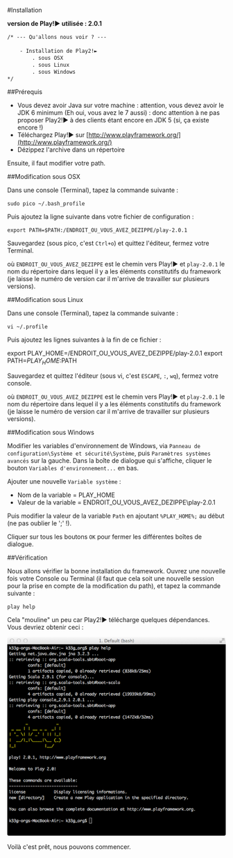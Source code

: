 #Installation

**version de Play!► utilisée : 2.0.1**

	/* --- Qu'allons nous voir ? ---
		
		- Installation de Play2!►
			. sous OSX
			. sous Linux
			. sous Windows
	*/

##Prérequis

- Vous devez avoir Java sur votre machine : attention, vous devez avoir le JDK 6 minimum (Eh oui, vous avez le 7 aussi) : donc attention à ne pas proposer Play2!► à des clients étant encore en JDK 5 (si, ça existe encore !)
- Téléchargez Play!► sur [http://www.playframework.org/](http://www.playframework.org/)
- Dézippez l'archive dans un répertoire

Ensuite, il faut modifier votre path.

##Modification sous OSX

Dans une console (Terminal), tapez la commande suivante : 

	sudo pico ~/.bash_profile

Puis ajoutez la ligne suivante dans votre fichier de configuration : 

	export PATH=$PATH:/ENDROIT_OU_VOUS_AVEZ_DEZIPPE/play-2.0.1

Sauvegardez (sous pico, c'est `Ctrl+o`) et quittez l'éditeur, fermez votre Terminal.

où `ENDROIT_OU_VOUS_AVEZ_DEZIPPE` est le chemin vers Play!► et `play-2.0.1` le nom du répertoire dans lequel il y a les éléments constitutifs du framework (je laisse le numéro de version car il m'arrive de travailler sur plusieurs versions).

##Modification sous Linux

Dans une console (Terminal), tapez la commande suivante : 

	vi ~/.profile

Puis ajoutez les lignes suivantes à la fin de ce fichier : 

  export PLAY_HOME=/ENDROIT_OU_VOUS_AVEZ_DEZIPPE/play-2.0.1
	export PATH=$PLAY_HOME:$PATH

Sauvegardez et quittez l'éditeur (sous vi, c'est `ESCAPE`, `:`, `wq`), fermez votre console.

où `ENDROIT_OU_VOUS_AVEZ_DEZIPPE` est le chemin vers Play!► et `play-2.0.1` le nom du répertoire dans lequel il y a les éléments constitutifs du framework (je laisse le numéro de version car il m'arrive de travailler sur plusieurs versions).

##Modification sous Windows

Modifier les variables d'environnement de Windows, via `Panneau de configuration\Système et sécurité\Système`, puis `Paramètres systèmes avancés` sur la gauche. Dans la boîte de dialogue qui s'affiche, cliquer le bouton `Variables d'environnement...` en bas.

Ajouter une nouvelle `Variable système` :

*   Nom de la variable = PLAY_HOME
*   Valeur de la variable = ENDROIT_OU_VOUS_AVEZ_DEZIPPE\play-2.0.1

Puis modifier la valeur de la variable `Path` en ajoutant `%PLAY_HOME%;` au début (ne pas oublier le ';' !).

Cliquer sur tous les boutons `OK` pour fermer les différentes boîtes de dialogue.

##Vérification

Nous allons vérifier la bonne installation du framework. Ouvrez une nouvelle fois votre Console ou Terminal (il faut que cela soit une nouvelle session pour la prise en compte de la modification du path), et tapez la commande suivante :

	play help

Cela "mouline" un peu car Play2!► télécharge quelques dépendances. Vous devriez obtenir ceci :

![](rsrc/01-installation-001.png)

Voilà c'est prêt, nous pouvons commencer.